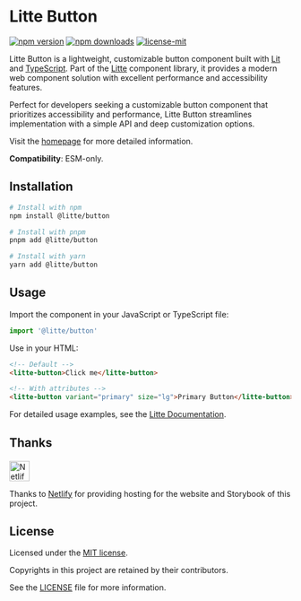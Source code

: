 # Litte Button

[![npm version](https://img.shields.io/npm/v/@litte/button)](https://www.npmjs.com/package/@litte/button)
[![npm downloads](https://img.shields.io/npm/dm/@litte/button)](https://www.npmjs.com/package/@litte/button)
[![license-mit](https://img.shields.io/badge/License-MIT-greens.svg)][license-mit]

Litte Button is a lightweight, customizable button component built with [Lit][lit]
and [TypeScript][typescript]. Part of the [Litte][litte-homepage] component library,
it provides a modern web component solution with excellent performance and
accessibility features.

Perfect for developers seeking a customizable button component that prioritizes
accessibility and performance, Litte Button streamlines implementation with a simple
API and deep customization options.

Visit the [homepage][litte-homepage] for more detailed information.

**Compatibility**: ESM-only.

## Installation

```sh
# Install with npm
npm install @litte/button

# Install with pnpm
pnpm add @litte/button

# Install with yarn
yarn add @litte/button
```

## Usage

Import the component in your JavaScript or TypeScript file:

```ts
import '@litte/button'
```

Use in your HTML:

```html
<!-- Default -->
<litte-button>Click me</litte-button>

<!-- With attributes -->
<litte-button variant="primary" size="lg">Primary Button</litte-button>
```

For detailed usage examples, see the [Litte Documentation](https://litte.dev/docs).

## Thanks

<p align="left" style="margin-top: 20px;">
  <a href="https://www.netlify.com/?utm_source=litte&utm_medium=npmjs&utm_campaign=README" style="margin-right: 12px;">
    <img src="https://www.netlify.com/img/global/badges/netlify-color-accent.svg" alt="Netlify" height="36px" />
  </a>
</p>

Thanks to [Netlify](https://www.netlify.com/) for providing hosting for the website and Storybook of this project.

## License

Licensed under the [MIT license][license-mit].

Copyrights in this project are retained by their contributors.

See the [LICENSE][license-mit] file for more information.

[litte-homepage]: https://litte.dev
[license-mit]: https://github.com/riipandi/litte/blob/main/LICENSE
[typescript]: https://www.typescriptlang.org
[lit]: https://lit.dev

